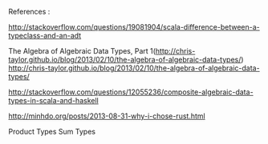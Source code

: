 

References :

http://stackoverflow.com/questions/19081904/scala-difference-between-a-typeclass-and-an-adt

The Algebra of Algebraic Data Types, Part 1(http://chris-taylor.github.io/blog/2013/02/10/the-algebra-of-algebraic-data-types/)
http://chris-taylor.github.io/blog/2013/02/10/the-algebra-of-algebraic-data-types/

http://stackoverflow.com/questions/12055236/composite-algebraic-data-types-in-scala-and-haskell

http://minhdo.org/posts/2013-08-31-why-i-chose-rust.html

Product Types
Sum Types
